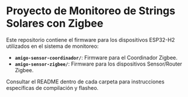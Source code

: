 # Proyecto de Monitoreo de Strings Solares con Zigbee

Este repositorio contiene el firmware para los dispositivos ESP32-H2 utilizados en el sistema de monitoreo:

- **`amigo-sensor-coordinador/`**: Firmware para el Coordinador Zigbee.
- **`amigo-sensor-zigbee/`**: Firmware para los dispositivos Sensor/Router Zigbee.

Consultar el README dentro de cada carpeta para instrucciones específicas de compilación y flasheo.
